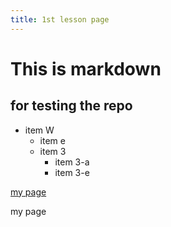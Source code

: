 ```yaml
---
title: 1st lesson page
---
```


# This is markdown
## for testing the repo

* item W
    * item e
    * item 3
        * item 3-a 
        * item 3-e
        
[my page](www.google.com)

my page